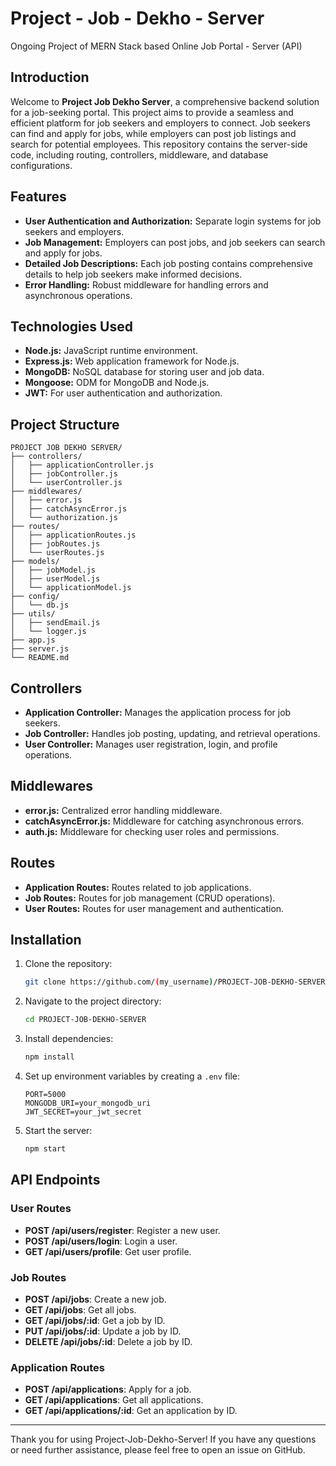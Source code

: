 # Project - Job - Dekho - Server
Ongoing Project of MERN Stack based Online Job Portal - Server (API)

## Introduction

Welcome to **Project Job Dekho Server**, a comprehensive backend solution for a job-seeking portal. This project aims to provide a seamless and efficient platform for job seekers and employers to connect. Job seekers can find and apply for jobs, while employers can post job listings and search for potential employees. This repository contains the server-side code, including routing, controllers, middleware, and database configurations.

## Features

- **User Authentication and Authorization:** Separate login systems for job seekers and employers.
- **Job Management:** Employers can post jobs, and job seekers can search and apply for jobs.
- **Detailed Job Descriptions:** Each job posting contains comprehensive details to help job seekers make informed decisions.
- **Error Handling:** Robust middleware for handling errors and asynchronous operations.

## Technologies Used

- **Node.js:** JavaScript runtime environment.
- **Express.js:** Web application framework for Node.js.
- **MongoDB:** NoSQL database for storing user and job data.
- **Mongoose:** ODM for MongoDB and Node.js.
- **JWT:** For user authentication and authorization.

## Project Structure

```plaintext
PROJECT JOB DEKHO SERVER/
├── controllers/
│   ├── applicationController.js
│   ├── jobController.js
│   └── userController.js
├── middlewares/
│   ├── error.js
│   ├── catchAsyncError.js
│   └── authorization.js
├── routes/
│   ├── applicationRoutes.js
│   ├── jobRoutes.js
│   └── userRoutes.js
├── models/
│   ├── jobModel.js
│   ├── userModel.js
│   └── applicationModel.js
├── config/
│   └── db.js
├── utils/
│   ├── sendEmail.js
│   └── logger.js
├── app.js
├── server.js
└── README.md
```

## Controllers

- **Application Controller:** Manages the application process for job seekers.
- **Job Controller:** Handles job posting, updating, and retrieval operations.
- **User Controller:** Manages user registration, login, and profile operations.

## Middlewares

- **error.js:** Centralized error handling middleware.
- **catchAsyncError.js:** Middleware for catching asynchronous errors.
- **auth.js:** Middleware for checking user roles and permissions.

## Routes

- **Application Routes:** Routes related to job applications.
- **Job Routes:** Routes for job management (CRUD operations).
- **User Routes:** Routes for user management and authentication.

## Installation

1. Clone the repository:
   ```bash
   git clone https://github.com/(my_username)/PROJECT-JOB-DEKHO-SERVER.git
   ```
2. Navigate to the project directory:
   ```bash
   cd PROJECT-JOB-DEKHO-SERVER
   ```
3. Install dependencies:
   ```bash
   npm install
   ```
4. Set up environment variables by creating a `.env` file:
   ```env
   PORT=5000
   MONGODB_URI=your_mongodb_uri
   JWT_SECRET=your_jwt_secret
   ```
5. Start the server:
   ```bash
   npm start
   ```

## API Endpoints

### User Routes

- **POST /api/users/register**: Register a new user.
- **POST /api/users/login**: Login a user.
- **GET /api/users/profile**: Get user profile.

### Job Routes

- **POST /api/jobs**: Create a new job.
- **GET /api/jobs**: Get all jobs.
- **GET /api/jobs/:id**: Get a job by ID.
- **PUT /api/jobs/:id**: Update a job by ID.
- **DELETE /api/jobs/:id**: Delete a job by ID.

### Application Routes

- **POST /api/applications**: Apply for a job.
- **GET /api/applications**: Get all applications.
- **GET /api/applications/:id**: Get an application by ID.

---

Thank you for using Project-Job-Dekho-Server! If you have any questions or need further assistance, please feel free to open an issue on GitHub.
